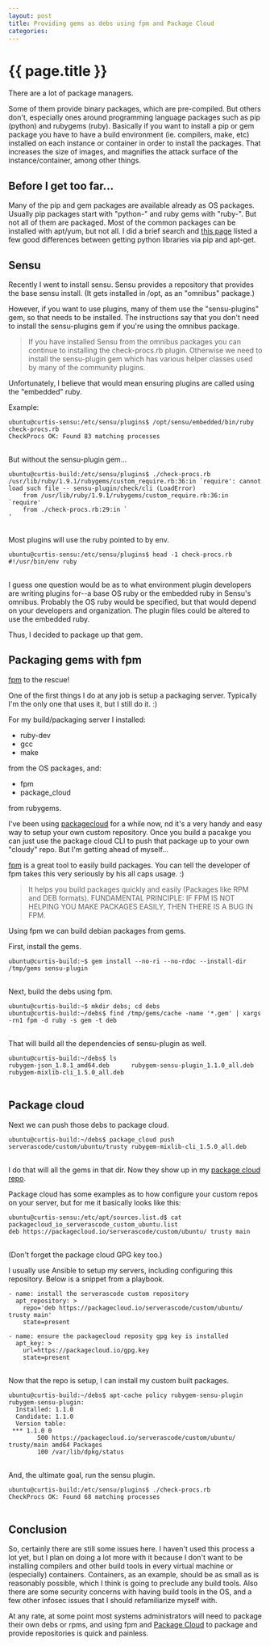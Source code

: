 ```yaml
---
layout: post
title: Providing gems as debs using fpm and Package Cloud
categories:
---
```


# {{ page.title }}

There are a lot of package managers.

Some of them provide binary packages, which are pre-compiled. But others don't, especially ones around programming language packages such as pip (python) and rubygems (ruby). Basically if you want to install a pip or gem package you have to have a build environment (ie. compilers, make, etc) installed on each instance or container in order to install the packages. That increases the size of images, and magnifies the attack surface of the instance/container, among other things.

## Before I get too far...

Many of the pip and gem packages are available already as OS packages. Usually pip packages start with "python-" and ruby gems with "ruby-". But not all of them are packaged. Most of the common packages can be installed with apt/yum, but not all. I did a brief search and [this page](http://askubuntu.com/questions/431780/apt-get-install-vs-pip-install) listed a few good differences between getting python libraries via pip and apt-get.

## Sensu

Recently I went to install sensu. Sensu provides a repository that provides the base sensu install. (It gets installed in /opt, as an "omnibus" package.)

However, if you want to use plugins, many of them use the "sensu-plugins" gem, so that needs to be installed. The instructions say that you don't need to install the sensu-plugins gem if you're using the omnibus package.

> If you have installed Sensu from the omnibus packages you can continue to installing the check-procs.rb plugin. Otherwise we need to install the sensu-plugin gem which has various helper classes used by many of the community plugins.

Unfortunately, I believe that would mean ensuring plugins are called using the "embedded" ruby.

Example:

<pre>
<code>ubuntu@curtis-sensu:/etc/sensu/plugins$ /opt/sensu/embedded/bin/ruby check-procs.rb
CheckProcs OK: Found 83 matching processes
</code>
</pre>

But without the sensu-plugin gem...

<pre>
<code>ubuntu@curtis-build:/etc/sensu/plugins$ ./check-procs.rb
/usr/lib/ruby/1.9.1/rubygems/custom_require.rb:36:in `require': cannot load such file -- sensu-plugin/check/cli (LoadError)
	from /usr/lib/ruby/1.9.1/rubygems/custom_require.rb:36:in `require'
	from ./check-procs.rb:29:in `<main>'
</code>
</pre>

Most plugins will use the ruby pointed to by env.

<pre>
<code>ubuntu@curtis-sensu:/etc/sensu/plugins$ head -1 check-procs.rb
#!/usr/bin/env ruby
</code>
</pre>

I guess one question would be as to what environment plugin developers are writing plugins for--a base OS ruby or the embedded ruby in Sensu's omnibus. Probably the OS ruby would be specified, but that would depend on your developers and organization. The plugin files could be altered to use the embedded ruby.

Thus, I decided to package up that gem.

## Packaging gems with fpm

[fpm](https://github.com/jordansissel/fpm) to the rescue!

One of the first things I do at any job is setup a packaging server. Typically I'm the only one that uses it, but I still do it. :)

For my build/packaging server I installed:

 * ruby-dev
 * gcc
 * make

from the OS packages, and:

 * fpm
 * package_cloud

from rubygems.

I've been using [packagecloud](http://packagecloud.io) for a while now, nd it's a very handy and easy way to setup your own custom repository. Once you build a pacakge you can just use the package cloud CLI to push that package up to your own "cloudy" repo. But I'm getting ahead of myself...

[fpm](https://github.com/jordansissel/fpm) is a great tool to easily build packages. You can tell the developer of fpm takes this very seriously by his all caps usage. :)

> It helps you build packages quickly and easily (Packages like RPM and DEB formats). FUNDAMENTAL PRINCIPLE: IF FPM IS NOT HELPING YOU MAKE PACKAGES EASILY, THEN THERE IS A BUG IN FPM.

Using fpm we can build debian packages from gems.

First, install the gems.

<pre>
<code>ubuntu@curtis-build:~$ gem install --no-ri --no-rdoc --install-dir /tmp/gems sensu-plugin
</code>
</pre>

Next, build the debs using fpm.

<pre>
<code>ubuntu@curtis-build:~$ mkdir debs; cd debs
ubuntu@curtis-build:~/debs$ find /tmp/gems/cache -name '*.gem' | xargs -rn1 fpm -d ruby -s gem -t deb
</code>
</pre>

That will build all the dependencies of sensu-plugin as well.

<pre>
<code>ubuntu@curtis-build:~/debs$ ls
rubygem-json_1.8.1_amd64.deb      rubygem-sensu-plugin_1.1.0_all.deb
rubygem-mixlib-cli_1.5.0_all.deb
</code>
</pre>

## Package cloud

Next we can push those debs to package cloud.

<pre>
<code>ubuntu@curtis-build:~/debs$ package_cloud push serverascode/custom/ubuntu/trusty rubygem-mixlib-cli_1.5.0_all.deb
</code>
</pre>

I do that will all the gems in that dir. Now they show up in my [package cloud repo](https://packagecloud.io/serverascode/custom).

Package cloud has some examples as to how configure your custom repos on your server, but for me it basically looks like this:

<pre>
<code>ubuntu@curtis-sensu:/etc/apt/sources.list.d$ cat packagecloud_io_serverascode_custom_ubuntu.list
deb https://packagecloud.io/serverascode/custom/ubuntu/ trusty main
</code>
</pre>

(Don't forget the package cloud GPG key too.)

I usually use Ansible to setup my servers, including configuring this repository. Below is a snippet from a playbook.

<pre>
<code>- name: install the serverascode custom repository
  apt_repository: >
    repo='deb https://packagecloud.io/serverascode/custom/ubuntu/ trusty main'
    state=present

- name: ensure the packagecloud reposity gpg key is installed
  apt_key: >
    url=https://packagecloud.io/gpg.key
    state=present
</code>
</pre>

Now that the repo is setup, I can install my custom built packages.

<pre>
<code>ubuntu@curtis-build:~/debs$ apt-cache policy rubygem-sensu-plugin
rubygem-sensu-plugin:
  Installed: 1.1.0
  Candidate: 1.1.0
  Version table:
 *** 1.1.0 0
        500 https://packagecloud.io/serverascode/custom/ubuntu/ trusty/main amd64 Packages
        100 /var/lib/dpkg/status
</code>
</pre>

And, the ultimate goal, run the sensu plugin.

<pre>
<code>ubuntu@curtis-build:/etc/sensu/plugins$ ./check-procs.rb
CheckProcs OK: Found 68 matching processes
</code>
</pre>

## Conclusion

So, certainly there are still some issues here. I haven't used this process a lot yet, but I plan on doing a lot more with it because I don't want to be installing compilers and other build tools in every virtual machine or (especially) containers. Containers, as an example, should be as small as is reasonably possible, which I think is going to preclude any build tools. Also there are some security concerns with having build tools in the OS, and a few other infosec issues that I should refamiliarize myself with.

At any rate, at some point most systems administrators will need to package their own debs or rpms, and using fpm and [Package Cloud](http://packagecloud.io) to package and provide repositories is quick and painless.
